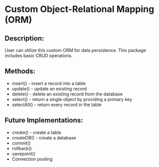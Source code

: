 # Custom Object-Relational Mapping (ORM)

## Description:
User can utilize this custom ORM for data persistence. This package
includes basic CRUD operations.

## Methods:
- insert() - insert a record into a table
- update() - update an existing record
- delete() - delete an existing record from the database
- select() - return a single object by providing a primary key
- selectAll() - return every record in the table

## Future Implementations:
- create() - create a table
- createDB() - create a database
- commit()
- rollback() 
- savepoint()
- Connection pooling
